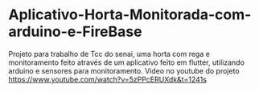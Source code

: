 # Aplicativo-Horta-Monitorada-com-arduino-e-FireBase
Projeto para trabalho de Tcc do senai, uma horta com rega e monitoramento feito através de um aplicativo feito em flutter, utilizando arduino e sensores para monitoramento.
Video no youtube do projeto
https://www.youtube.com/watch?v=5zPPcERUXdk&t=1241s
